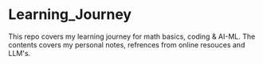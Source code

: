 # Learning_Journey

This repo covers my learning journey for math basics, coding & AI-ML.
The contents covers my personal notes, refrences from online resouces and LLM's.
